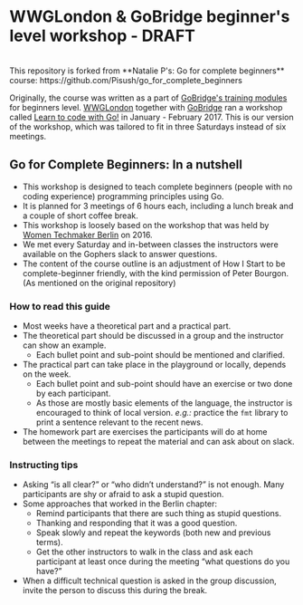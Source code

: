 # WWGLondon & GoBridge beginner's level workshop - DRAFT

<br/>
This repository is forked from **Natalie P's: Go for complete beginners** course:
 https://github.com/Pisush/go_for_complete_beginners

Originally, the course was written as a part of [GoBridge's training modules](https://github.com/gobridge/workshops) for beginners level. [WWGLondon](https://www.meetup.com/Women-Who-Go-London/) together with [GoBridge](https://golangbridge.org/) ran a workshop called [Learn to code with Go!]() in January - February 2017. This is our version of the workshop, which was tailored to fit in three Saturdays instead of six meetings.

## Go for Complete Beginners: In a nutshell

- This workshop is designed to teach complete beginners (people with no coding experience) programming principles using Go.
- It is planned for 3 meetings of 6 hours each, including a lunch break and a couple of short coffee break.
- This workshop is loosely based on the workshop that was held by [Women Techmaker Berlin](https://www.meetup.com/gdgberlin/events/233883713/) on 2016.
- We met every Saturday and in-between classes the instructors were available on the Gophers slack to answer questions.
- The content of the course outline is an adjustment of How I Start to be complete-beginner friendly, with the kind permission of Peter Bourgon. (As mentioned on the original repository)

### How to read this guide

- Most weeks have a theoretical part and a practical part.
- The theoretical part should be discussed in a group and the instructor can show an example.
  - Each bullet point and sub-point should be mentioned and clarified.
- The practical part can take place in the playground or locally, depends on the week.
  - Each bullet point and sub-point should have an exercise or two done by each participant.
  - As those are mostly basic elements of the language, the instructor is encouraged to think of local version. _e.g.:_ practice the `fmt` library to print a sentence relevant to the recent news.
- The homework part are exercises the participants will do at home between the meetings to repeat the material and can ask about on slack.

### Instructing tips

- Asking “is all clear?” or “who didn’t understand?” is not enough. Many participants are shy or afraid to ask a stupid question.
- Some approaches that worked in the Berlin chapter:
  - Remind participants that there are such thing as stupid questions.
  - Thanking and responding that it was a good question.
  - Speak slowly and repeat the keywords (both new and previous terms).
  - Get the other instructors to walk in the class and ask each participant at least once during the meeting “what questions do you have?”
- When a difficult technical question is asked in the group discussion, invite the person to discuss this during the break.
